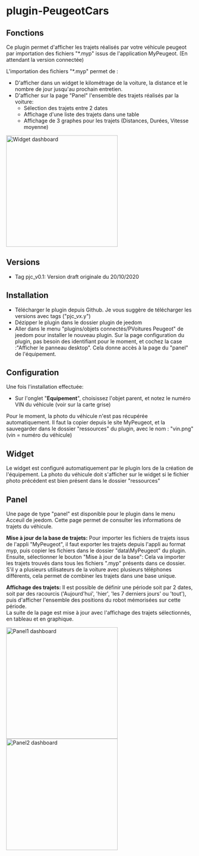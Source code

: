 # plugin-PeugeotCars

## Fonctions

Ce plugin permet d'afficher les trajets réalisés par votre véhicule peugeot par importation des fichiers "*.myp" issus de l'application MyPeugeot.
(En attendant la version connectée)

L'importation des fichiers "*.myp" permet de :
* D'afficher dans un widget le kilométrage de la voiture, la distance et le nombre de jour jusqu'au prochain entretien.
* D'afficher sur la page "Panel" l'ensemble des trajets réalisés par la voiture:
  * Sélection des trajets entre 2 dates
  * Affichage d'une liste des trajets dans une table
  * Affichage de 3 graphes pour les trajets (Distances, Durées, Vitesse moyenne)

<p align="left">
  <img src="../master/doc/images/widget.png" width="300" title="Widget dashboard">
</p>

## Versions
* Tag pjc_v0.1: Version draft originale du 20/10/2020


## Installation
* Télécharger le plugin depuis Github. Je vous suggère de télécharger les versions avec tags ("pjc_vx.y")
* Dézipper le plugin dans le dossier plugin de jeedom
* Aller dans le menu "plugins/objets connectés/PVoitures Peugeot" de jeedom pour installer le nouveau plugin.
Sur la page configuration du plugin, pas besoin des identifiant pour le moment, et cochez la case :"Afficher le panneau desktop". Cela donne accès à la page du "panel" de l'équipement.

## Configuration
Une fois l'installation effectuée:
* Sur l'onglet "**Equipement**", choisissez l'objet parent, et notez le numéro VIN du véhicule (voir sur la carte grise)

Pour le moment, la photo du véhicule n'est pas récupérée automatiquement.
Il faut la copier depuis le site MyPeugeot, et la sauvegarder dans le dossier "ressources" du plugin, avec le nom : "vin.png" (vin = numéro du véhicule)

## Widget
Le widget est configuré automatiquement par le plugin lors de la création de l'équipement.
La photo du véhicule doit s'afficher sur le widget si le fichier photo précédent est bien présent dans le dossier "ressources"

## Panel
Une page de type "panel" est disponible pour le plugin dans le menu Acceuil de jeedom.
Cette page permet de consulter les informations de trajets du véhicule.

**Mise à jour de la base de trajets:**
Pour importer les fichiers de trajets issus de l'appli "MyPeugeot", il faut exporter les trajets depuis l'appli au format myp, puis copier les fichiers dans le dossier "data\MyPeugeot" du plugin.
Ensuite, sélectionner le bouton "Mise à jour de la base": Cela va importer les trajets trouvés dans tous les fichiers ".myp" présents dans ce dossier.
S'il y a plusieurs utilisateurs de la voiture avec plusieurs téléphones différents, cela permet de combiner les trajets dans une base unique.

**Affichage des trajets:**
Il est possible de définir une période soit par 2 dates, soit par des racourcis ('Aujourd'hui', 'hier', 'les 7 derniers jours' ou 'tout'), puis d'afficher l'ensemble des positions du robot mémorisées sur cette période. <br>
La suite de la page est mise à jour avec l'affichage des trajets sélectionnés, en tableau et en graphique.

<p align="left">
  <img src="../master/doc/images/panel1.png" width="300" title="Panel1 dashboard">
  <img src="../master/doc/images/panel2.png" width="300" title="Panel2 dashboard">
</p>
